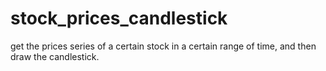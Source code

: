 # stock_prices_candlestick
get the prices series of a certain stock in a certain range of time, and then draw the candlestick.
